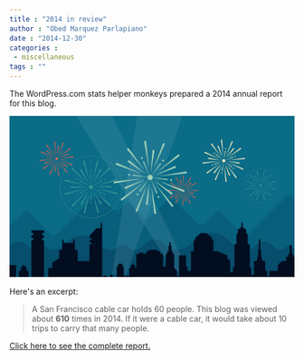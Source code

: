 ```yaml
---
title : "2014 in review"
author : "Obed Marquez Parlapiano"
date : "2014-12-30"
categories : 
 - miscellaneous
tags : ""
---
```


The WordPress.com stats helper monkeys prepared a 2014 annual report for this blog.

[![](../images/2014-emailteaser.png)](http://obedmarquezp.wordpress.com/2014/annual-report/)

Here's an excerpt:

> A San Francisco cable car holds 60 people. This blog was viewed about **610** times in 2014. If it were a cable car, it would take about 10 trips to carry that many people.

[Click here to see the complete report.](http://obedmarquezp.wordpress.com/2014/annual-report/)
